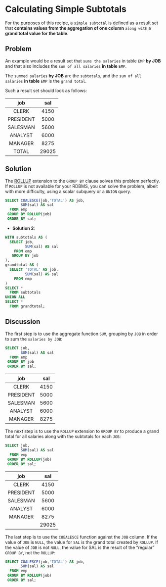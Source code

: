 # Calculating Simple Subtotals

For the purposes of this recipe, a `simple subtotal` is defined as a result set that **contains values from the aggregation of one column** `along with` a **grand total value for the table**.

## Problem

An example would be a result set that `sums the salaries` in table `EMP` **by JOB** and that also includes the `sum of all salaries` **in table** `EMP`.

The `summed salaries` **by JOB** are the `subtotals`, and the `sum of all salaries` **in table** `EMP` is the `grand total`.

Such a result set should look as follows:

|job    |  sal|
|:---------:|:----:|
|CLERK     |  4150|
|PRESIDENT |  5000|
|SALESMAN  |  5600|
|ANALYST   |  6000|
|MANAGER   |  8275|
|TOTAL     | 29025|

## Solution

The [ROLLUP](https://github.com/lpinzari/sql-psql-udy/blob/master/04_sql_aggregations/13_rollup.md) extension to the `GROUP BY` clause solves this problem perfectly. If `ROLLUP` is not available for your RDBMS, you can solve the problem, albeit with more difficulty, using a scalar subquery or a `UNION` query.

```SQL
SELECT COALESCE(job,'TOTAL') AS job,
       SUM(sal) AS sal
  FROM emp
 GROUP BY ROLLUP(job)
 ORDER BY sal;
```

- **Solution 2**:

```SQL
WITH subtotals AS (
  SELECT job,
         SUM(sal) AS sal
    FROM emp
   GROUP BY job
),
grandtotal AS (
  SELECT 'TOTAL' AS job,
         SUM(sal) AS sal
    FROM emp
)
SELECT *
  FROM subtotals
UNION ALL
SELECT *
  FROM grandtotal; 
```

## Discussion

The first step is to use the aggregate function `SUM`, grouping by `JOB` in order to sum the `salaries by JOB`:

```SQL
SELECT job,
       SUM(sal) AS sal
  FROM emp
 GROUP BY job
 ORDER BY sal;
```

|job    | sal|
|:--------:|:---:|
|CLERK     | 4150|
|PRESIDENT | 5000|
|SALESMAN  | 5600|
|ANALYST   | 6000|
|MANAGER   | 8275|

The next step is to use the `ROLLUP` extension to `GROUP BY` to produce a grand total for all salaries along with the subtotals for each `JOB`:

```SQL
SELECT job,
       SUM(sal) AS sal
  FROM emp
 GROUP BY ROLLUP(job)
 ORDER BY sal;
```

|job    |  sal|
|:--------:|:----:|
|CLERK     |  4150|
|PRESIDENT |  5000|
|SALESMAN  |  5600|
|ANALYST   |  6000|
|MANAGER   |  8275|
|       | 29025|

The last step is to use the `COEALESCE` function against the `JOB` column. If the value of `JOB` is `NULL`, the value for `SAL` is the grand total created by `ROLLUP`. If the value of `JOB` is not `NULL`, the value for SAL is the result of the “regular” `GROUP BY`, not the `ROLLUP`:

```SQL
SELECT COALESCE(job,'TOTAL') AS job,
       SUM(sal) AS sal
  FROM emp
 GROUP BY ROLLUP(job)
 ORDER BY sal;
```

